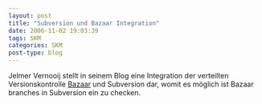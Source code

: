 ```yaml
---
layout: post
title: "Subversion und Bazaar Integration"
date: 2006-11-02 19:03:39
tags: SKM
categories: SKM
post-type: blog
---
```

Jelmer Vernooij stellt in seinem Blog eine Integration der verteilten Versionskontrolle
[Bazaar](http://jelmer.vernstok.nl/blog/index.php?/categories/8-bzr "Bazaar") und Subversion dar, womit es möglich ist Bazaar 
branches in Subversion ein zu checken.
